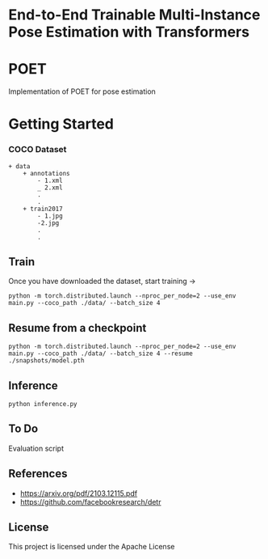 # End-to-End Trainable Multi-Instance Pose Estimation with Transformers

# POET
Implementation of POET for pose estimation
<!-- ![alt text](https://raw.githubusercontent.com/HHTseng/video-classification/master/fig/CRNN.png) -->

# Getting Started
### COCO Dataset

```
+ data 
    + annotations   
        - 1.xml
        _ 2.xml
        .
        .
    + train2017 
        - 1.jpg
        -2.jpg
        .
        .
```


## Train
Once you have downloaded the dataset, start training ->
```
python -m torch.distributed.launch --nproc_per_node=2 --use_env main.py --coco_path ./data/ --batch_size 4
```

## Resume from a checkpoint
```
python -m torch.distributed.launch --nproc_per_node=2 --use_env main.py --coco_path ./data/ --batch_size 4 --resume ./snapshots/model.pth
```


<!-- ## Trained Weights till 100 epochs
Accuracy is still improving, this is not the final weights after 250 epochs.
```
cd snapshots
wget https://www.dropbox.com/s/3tvcfvynuwa9wdw/model.pth?dl=0

``` -->


## Inference
```
python inference.py
```

## To Do
Evaluation script


## References
* https://arxiv.org/pdf/2103.12115.pdf
* https://github.com/facebookresearch/detr

## License
This project is licensed under the Apache License 


